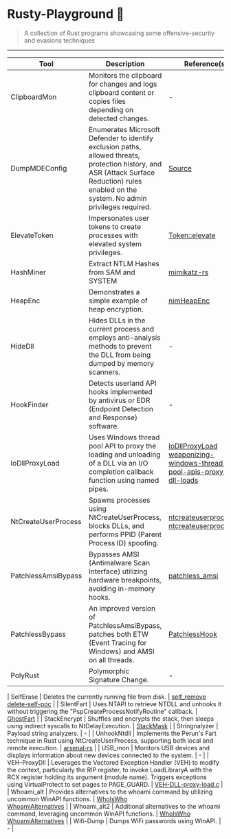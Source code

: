 # Rusty-Playground :crab:
> A collection of Rust programs showcasing some offensive-securtiy and evasions techniques

----

| Tool                | Description                                                                                                                                             | Reference(s)                                                                                                                                                                |
|---------------------|---------------------------------------------------------------------------------------------------------------------------------------------------------|----------------------------------------------------------------------------------------------------------------------------------------------------------------------------|
| ClipboardMon        | Monitors the clipboard for changes and logs clipboard content or copies files depending on detected changes.                                                | -                                                                                                         |
| DumpMDEConfig    | Enumerates Microsoft Defender to identify exclusion paths, allowed threats, protection history, and ASR (Attack Surface Reduction) rules enabled on the system. No admin privileges required. | [Source](https://twitter.com/VakninHai/status/1796628601535652289)                                                                 |
| ElevateToken        | Impersonates user tokens to create processes with elevated system privileges.                                                                           | [Token::elevate](https://github.com/gentilkiwi/mimikatz/blob/master/mimikatz/modules/kuhl_m_token.c)                                                                  |
| HashMiner        | Extract NTLM Hashes from SAM and SYSTEM | [mimikatz-rs](https://github.com/0xRobert/mimikatz-rs) 
| HeapEnc             | Demonstrates a simple example of heap encryption.                                                                                                                       | [nimHeapEnc](https://github.com/nbaertsch/nimHeapEnc)                                                                                                                  |
| HideDll             | Hides DLLs in the current process and employs anti-analysis methods to prevent the DLL from being dumped by memory scanners.                      | -                                                                                                         |
| HookFinder          | Detects userland API hooks implemented by antivirus or EDR (Endpoint Detection and Response) software.                                                                                  | -                                                                                                         |
| IoDllProxyLoad      | Uses Windows thread pool API to proxy the loading and unloading of a DLL via an I/O completion callback function using named pipes.             | [IoDllProxyLoad](https://github.com/fin3ss3g0d/IoDllProxyLoad) <br> [weaponizing-windows-thread-pool-apis-proxying-dll-loads](https://fin3ss3g0d.net/index.php/2024/03/18/weaponizing-windows-thread-pool-apis-proxying-dll-loads/) |
| NtCreateUserProcess | Spawns processes using NtCreateUserProcess, blocks DLLs, and performs PPID (Parent Process ID) spoofing.                                                                                | [ntcreateuserprocess_1](https://offensivedefence.co.uk/posts/ntcreateuserprocess/) <br> [ntcreateuserprocess_2](https://captmeelo.com/redteam/maldev/2022/05/10/ntcreateuserprocess.html)                         |
| PatchlessAmsiBypass | Bypasses AMSI (Antimalware Scan Interface) utilizing hardware breakpoints, avoiding in-memory hooks.                                                                                                              | [patchless_amsi](https://gist.github.com/CCob/fe3b63d80890fafeca982f76c8a3efdf)                                                                                           |
| PatchlessBypass     | An improved version of PatchlessAmsiBypass, patches both ETW (Event Tracing for Windows) and AMSI on all threads.                                                                           | [PatchlessHook](https://github.com/ScriptIdiot/sleepmask_PatchlessHook/)                                                                                                   |
| PolyRust           | Polymorphic Signature Change.                                                                                                                | -                        |

| SelfErase           | Deletes the currently running file from disk.                                                                                                                | [self_remove](https://github.com/Enelg52/OffensiveGo/tree/main/self_remove) <br> [delete-self-poc](https://github.com/LloydLabs/delete-self-poc)                        |
| SilentFart          | Uses NTAPI to retrieve NTDLL and unhooks it without triggering the "PspCreateProcessNotifyRoutine" callback.                                                         | [GhostFart](https://github.com/mansk1es/GhostFart)                                                                                                                   |
| StackEncrypt        | Shuffles and encrypts the stack, then sleeps using indirect syscalls to NtDelayExecution.                                                                        | [StackMask](https://github.com/WKL-Sec/StackMask)                                                                                                                      |
| Stringnalyzer        | Payload string analyzers.                                                                        | -                                                                                                                      |
| UnhookNtdll         | Implements the Perun's Fart technique in Rust using NtCreateUserProcess, supporting both local and remote execution.                        | [arsenal-rs](https://github.com/memN0ps/arsenal-rs)                                                                                                                    |
| USB_mon             | Monitors USB devices and displays information about new devices connected to the system.                                                                                       | -                                                                                                         |
| VEH-ProxyDll        | Leverages the Vectored Exception Handler (VEH) to modify the context, particularly the RIP register, to invoke LoadLibraryA with the RCX register holding its argument (module name). Triggers exceptions using VirtualProtect to set pages to PAGE_GUARD. | [VEH-DLL-proxy-load.c](https://github.com/kleiton0x00/Proxy-DLL-Loads/blob/main/VEH-DLL-proxy-load.c)                                                                     |
| Whoami_alt          | Provides alternatives to the whoami command by utilizing uncommon WinAPI functions.                                                                                         | [WhoIsWho](https://github.com/MzHmO/WhoIsWho) <br> [WhoamiAlternatives](https://twitter.com/vxunderground/status/1720265558501794288)                                     |
| Whoami_alt2         | Additional alternatives to the whoami command, leveraging uncommon WinAPI functions.                                                                                         | [WhoIsWho](https://github.com/MzHmO/WhoIsWho) <br> [WhoamiAlternatives](https://twitter.com/vxunderground/status/1720265558501794288)                                     |
| Wifi-Dump           | Dumps WiFi passwords using WinAPI.                                                                                                                           | -                                                                                                         |





